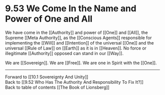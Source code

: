 # 9.53 We Come In the Name and Power of One and All

We have come in the [[Authority]] and power of [[One]] and [[All]], the Supreme [[Meta Authority]], as the [[Conscious Agents]] responsible for implementing the [[Will]] and [[Intention]] of the universal [[One]] and the universal [[Rule of Law]] on [[Earth]] as it is in [[Heaven]]. No force or illegitimate [[Authority]] opposed can stand in our [[Way]].

We are [[Sovereign]]. We are [[Free]]. We are one in Spirit with the [[One]].

___

Forward to [[10.1 Sovereignty And Unity]]             
Back to [[9.52 Who Has The Authority And Responsibility To Fix It?]]                  
Back to table of contents [[The Book of Lionsberg]]  